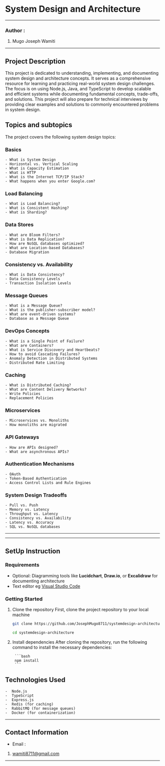 #  System Design and Architecture
*****
### Author :
1. Mugo Joseph Wamiti 
****
## Project Description
This project is dedicated to understanding, implementing, and documenting system design and architecture concepts. 
It serves as a comprehensive resource for learning and practicing real-world system design challenges.
The focus is on using Node.js, Java, and TypeScript to develop scalable and efficient systems while documenting 
fundamental concepts, trade-offs, and solutions. This project will also prepare for technical interviews by 
providing clear examples and solutions to commonly encountered problems in system design.

## Topics and subtopics

The project covers the following system design topics:

### Basics
    - What is System Design
    - Horizontal vs. Vertical Scaling
    - What is Capacity Estimation
    - What is HTTP
    - What is the Internet TCP/IP Stack?
    - What happens when you enter Google.com?


### Load Balancing
    - What is Load Balancing?
    - What is Consistent Hashing?
    - What is Sharding?

### Data Stores
    - What are Bloom Filters?
    - What is Data Replication?
    - How are NoSQL databases optimized?
    - What are Location-based Databases?
    - Database Migration

### Consistency vs. Availability
    - What is Data Consistency?
    - Data Consistency Levels
    - Transaction Isolation Levels

### Message Queues

    - What is a Message Queue?
    - What is the publisher-subscriber model?
    - What are event-driven systems?
    - Database as a Message Queue

### DevOps Concepts
    - What is a Single Point of Failure?
    - What are Containers?
    - What is Service Discovery and Heartbeats?
    - How to avoid Cascading Failures?
    - Anomaly Detection in Distributed Systems
    - Distributed Rate Limiting

### Caching
    - What is Distributed Caching?
    - What are Content Delivery Networks?
    - Write Policies
    - Replacement Policies

### Microservices
    - Microservices vs. Monoliths
    - How monoliths are migrated

### API Gateways
    - How are APIs designed?
    - What are asynchronous APIs?

### Authentication Mechanisms
    - OAuth
    - Token-Based Authentication
    - Access Control Lists and Rule Engines

### System Design Tradeoffs
    - Pull vs. Push
    - Memory vs. Latency
    - Throughput vs. Latency
    - Consistency vs. Availability
    - Latency vs. Accuracy
    - SQL vs. NoSQL databases

******
*****
## SetUp Instruction
### Requirements
* Optional: Diagramming tools like **Lucidchart**, **Draw.io**, or **Excalidraw** for documenting architecture  
* Text editor eg [Visual Studio Code](https://code.visualstudio.com/download)


### Getting Started


1. Clone the repository
First, clone the project repository to your local machine

    ```bash
    git clone https://github.com/JosephMugo8711/systemdesign-architecture
    ```

    ```bash
    cd systemdesign-architecture
    ```

2. Install dependencies
After cloning the repository, run the following command to install the necessary dependencies:

        ```bash
        npm install
        ```


## Technologies Used

    -  Node.js
    -  TypeScript
    -  Express.js
    -  Redis (for caching)
    -  RabbitMQ (for message queues)
    -  Docker (for containerization)


*****
## Contact Information
* Email : 
1. wamiti8711@gmail.com
*****
